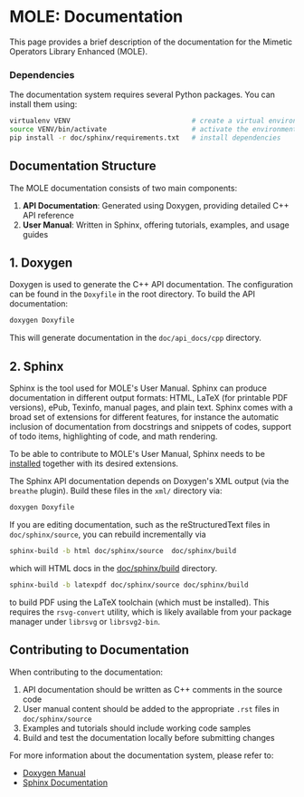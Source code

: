 # MOLE: Documentation

This page provides a brief description of the documentation for the Mimetic Operators Library Enhanced (MOLE).

### Dependencies

The documentation system requires several Python packages. You can install them using:

```sh
virtualenv VENV                              # create a virtual environment (Recommended)
source VENV/bin/activate                     # activate the environment (Recommended)
pip install -r doc/sphinx/requirements.txt   # install dependencies
```

## Documentation Structure

The MOLE documentation consists of two main components:

1. **API Documentation**: Generated using Doxygen, providing detailed C++ API reference
2. **User Manual**: Written in Sphinx, offering tutorials, examples, and usage guides

## 1. Doxygen

Doxygen is used to generate the C++ API documentation. The configuration can be found in the `Doxyfile` in the root directory. To build the API documentation:

```sh
doxygen Doxyfile
```

This will generate documentation in the `doc/api_docs/cpp` directory.

## 2. Sphinx

Sphinx is the tool used for MOLE's User Manual. Sphinx can produce documentation in different output formats: HTML, LaTeX (for printable PDF versions), ePub, Texinfo, manual pages, and plain text. Sphinx comes with a broad set of extensions for different features, for instance the automatic inclusion of documentation from docstrings and snippets of codes, support of todo items, highlighting of code, and math rendering.

To be able to contribute to MOLE's User Manual, Sphinx needs to be [installed](http://www.sphinx-doc.org/en/master/usage/installation.html) together with its desired extensions.

The Sphinx API documentation depends on Doxygen's XML output (via the `breathe` plugin).  Build these files in the `xml/` directory via:

```sh
doxygen Doxyfile
```

If you are editing documentation, such as the reStructuredText files in `doc/sphinx/source`, you can rebuild incrementally via

```sh
sphinx-build -b html doc/sphinx/source  doc/sphinx/build 
```
which will HTML docs in the [doc/sphinx/build](./sphinx/build) directory.

```sh
sphinx-build -b latexpdf doc/sphinx/source doc/sphinx/build 
```

to build PDF using the LaTeX toolchain (which must be installed).
This requires the `rsvg-convert` utility, which is likely available from your package manager under `librsvg` or `librsvg2-bin`.

## Contributing to Documentation

When contributing to the documentation:

1. API documentation should be written as C++ comments in the source code
2. User manual content should be added to the appropriate `.rst` files in `doc/sphinx/source`
3. Examples and tutorials should include working code samples
4. Build and test the documentation locally before submitting changes

For more information about the documentation system, please refer to:
- [Doxygen Manual](https://www.doxygen.nl/manual/)
- [Sphinx Documentation](https://www.sphinx-doc.org/)